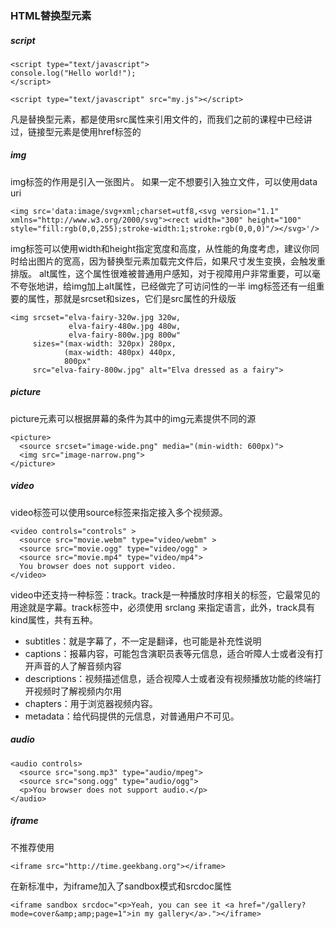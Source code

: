 ### HTML替换型元素

##### script
```
<script type="text/javascript">
console.log("Hello world!");
</script>

<script type="text/javascript" src="my.js"></script>
```
凡是替换型元素，都是使用src属性来引用文件的，而我们之前的课程中已经讲过，链接型元素是使用href标签的

##### img
img标签的作用是引入一张图片。
如果一定不想要引入独立文件，可以使用data uri
```
<img src='data:image/svg+xml;charset=utf8,<svg version="1.1" xmlns="http://www.w3.org/2000/svg"><rect width="300" height="100" style="fill:rgb(0,0,255);stroke-width:1;stroke:rgb(0,0,0)"/></svg>'/>
```
img标签可以使用width和height指定宽度和高度，从性能的角度考虑，建议你同时给出图片的宽高，因为替换型元素加载完文件后，如果尺寸发生变换，会触发重排版。
alt属性，这个属性很难被普通用户感知，对于视障用户非常重要，可以毫不夸张地讲，给img加上alt属性，已经做完了可访问性的一半
img标签还有一组重要的属性，那就是srcset和sizes，它们是src属性的升级版
```
<img srcset="elva-fairy-320w.jpg 320w,
             elva-fairy-480w.jpg 480w,
             elva-fairy-800w.jpg 800w"
     sizes="(max-width: 320px) 280px,
            (max-width: 480px) 440px,
            800px"
     src="elva-fairy-800w.jpg" alt="Elva dressed as a fairy">
```

##### picture
picture元素可以根据屏幕的条件为其中的img元素提供不同的源
```
<picture>
  <source srcset="image-wide.png" media="(min-width: 600px)">
  <img src="image-narrow.png">
</picture>
```

##### video
video标签可以使用source标签来指定接入多个视频源。
```
<video controls="controls" >
  <source src="movie.webm" type="video/webm" >
  <source src="movie.ogg" type="video/ogg" >
  <source src="movie.mp4" type="video/mp4">
  You browser does not support video.
</video>
```
video中还支持一种标签：track。track是一种播放时序相关的标签，它最常见的用途就是字幕。track标签中，必须使用 srclang 来指定语言，此外，track具有kind属性，共有五种。
* subtitles：就是字幕了，不一定是翻译，也可能是补充性说明
* captions：报幕内容，可能包含演职员表等元信息，适合听障人士或者没有打开声音的人了解音频内容
* descriptions：视频描述信息，适合视障人士或者没有视频播放功能的终端打开视频时了解视频内尔用
* chapters：用于浏览器视频内容。
* metadata：给代码提供的元信息，对普通用户不可见。
##### audio
```
<audio controls>
  <source src="song.mp3" type="audio/mpeg">
  <source src="song.ogg" type="audio/ogg">
  <p>You browser does not support audio.</p>
</audio>
```

##### iframe
不推荐使用
```
<iframe src="http://time.geekbang.org"></iframe>
```
在新标准中，为iframe加入了sandbox模式和srcdoc属性
```
<iframe sandbox srcdoc="<p>Yeah, you can see it <a href="/gallery?mode=cover&amp;amp;page=1">in my gallery</a>."></iframe>
```
